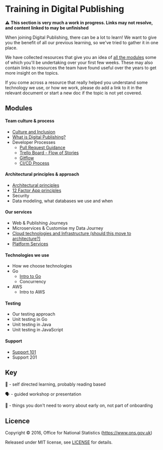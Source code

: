 Training in Digital Publishing
===========================

:warning: **This section is very much a work in progress. Links may not resolve, and content linked to may be unfinished** 

When joining Digital Publishing, there can be a lot to learn! We want to give you the benefit of all our previous learning, so we've tried to gather it in one place.

We have collected resources that give you an idea of [all the modules](#modules) some of which you'll be undertaking over your first few weeks. These may also contain links to resources the team have found useful over the years to get more insight on the topics.

If you come across a resource that really helped you understand some technology we use, or how we work, please do add a link to it in the relevant document or start a new doc if the topic is not yet covered.

Modules
----------------------------
#### Team culture & process
* [Culture and Inclusion](culture-and-process/CULTURE.md)
* [What is Digital Publishing?](culture-and-process/DIGITAL_PUBLISHING.md) 
* Developer Processes
    * [Pull Request Guidance](culture-and-process/PULL_REQUEST_GUIDANCE.md)
    * [Trello Board - Flow of Stories](culture-and-process/TRELLO_BOARD_FLOW.md)
    * [Gitflow](culture-and-process/GITFLOW.md)
    * [CI/CD Process](culture-and-process/CICD.md)


#### Architectural principles & approach
* [Architectural principles](architecture/ARCHITECTURE_PRINCIPLES.md)
* [12 Factor App principles](architecture/12_FACTOR_APP_PRINCIPLES.md)
* Security
* Data modeling, what databases we use and when

#### Our services
* Web & Publishing Journeys
* Microservices & Customise my Data Journey
* [Cloud technologies and Infrastructure (should this move to architecture?)](services/INFRASTRUCTURE.md)
* [Platform Services](platform-services/PLATFORM.md)

#### Technologies we use
* How we choose technologies
* Go
    * [Intro to Go](languages/GOLANG.md)
    * Concurrency
* AWS
    * Intro to AWS

#### Testing
* Our testing approach
* Unit testing in Go
* Unit testing in Java
* Unit testing in JavaScript

#### Support
* [Support 101](support/SUPPORT101.md)
* Support 201

Key
-------
:open_book: - self directed learning, probably reading based

:speaking_head: - guided workshop or presentation

:rocket: - things you don't need to worry about early on, not part of onboarding

Licence
-------

Copyright ©‎ 2016, Office for National Statistics (https://www.ons.gov.uk)

Released under MIT license, see [LICENSE](LICENSE.md) for details.

